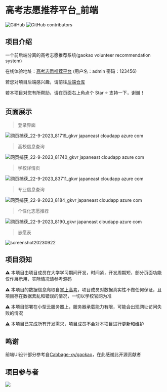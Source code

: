 # 高考志愿推荐平台_前端
![GitHub](https://img.shields.io/github/license/electronic-pig/gkvr_system_frontend)
<img alt="GitHub contributors" src="https://img.shields.io/github/contributors/electronic-pig/gkvr_system_frontend">
## 项目介绍
一个前后端分离的高考志愿推荐系统(gaokao volunteer recommendation system)

在线体验地址：[高考志愿推荐平台](http://gkvr.japaneast.cloudapp.azure.com) (用户名：admin 密码：123456)

若您对项目后端感兴趣，请前往[后端仓库](https://github.com/electronic-pig/gkvr_system_backend)

若本项目对您有所帮助，请在页面右上角点个 Star ⭐ 支持一下，谢谢！
## 页面展示
> 登录界面

![网页捕获_22-9-2023_81719_gkvr japaneast cloudapp azure com](https://github.com/electronic-pig/gkvr_system_frontend/assets/103497254/d9a3a59a-5ce6-484c-84da-268e057df54e)

> 高校信息查询

![网页捕获_22-9-2023_81740_gkvr japaneast cloudapp azure com](https://github.com/electronic-pig/gkvr_system_frontend/assets/103497254/78f5802d-595f-4d19-9de0-25c405dcb01f)

> 学校详情页

![网页捕获_22-9-2023_83711_gkvr japaneast cloudapp azure com](https://github.com/electronic-pig/gkvr_system_frontend/assets/103497254/3ed37ae3-b817-42c6-ae50-e1f26f232a54)

> 专业信息查询

![网页捕获_22-9-2023_8184_gkvr japaneast cloudapp azure com](https://github.com/electronic-pig/gkvr_system_frontend/assets/103497254/a562148b-370b-46fd-890a-9f11c6017a9f)

> 个性化志愿推荐

![网页捕获_22-9-2023_8190_gkvr japaneast cloudapp azure com](https://github.com/electronic-pig/gkvr_system_frontend/assets/103497254/d88778ee-f7be-41f5-9d48-7c55e69ec2ca)

> 志愿表

![screenshot20230922](https://github.com/electronic-pig/gkvr_system_frontend/assets/103497254/98ee473d-0d0b-474b-b6cb-c88adbe7dd59)
## 项目须知
⚠️ 本项目由项目成员在大学学习期间开发，时间紧，开发周期短，部分页面功能仅作展示用，实际情况请参考源码

⚠️ 本项目的数据信息爬取自[掌上高考](https://www.gaokao.cn/)，项目成员对数据真实性不做任何保证，且项目存在数据紊乱和错误的情况，一切以学校官网为准

⚠️ 本项目部署在小型云服务器上，服务器承载能力有限，可能会出现网址访问失败的情况

⚠️ 本项目已完成所有开发需求，项目成员不会对本项目进行更新和维护
## 鸣谢
前端UI设计部分参考自[Cabbage-xy/gaokao](https://github.com/Cabbage-xy/gaokao)，在此感谢此开源贡献者
## 项目参与者
<a href="https://github.com/electronic-pig/gkvr_system_frontend/graphs/contributors">
  <img src="https://contrib.rocks/image?repo=electronic-pig/gkvr_system_frontend" />
</a>
